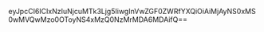 eyJpcCI6ICIxNzIuNjcuMTk3Ljg5IiwgInVwZGF0ZWRfYXQiOiAiMjAyNS0xMS0wMVQwMzo0OToyNS4xMzQ0NzMrMDA6MDAifQ==
